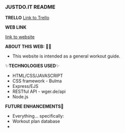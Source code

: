 ### JUSTDO.IT README  ### 

**TRELLO** 
[Link to Trello ](https://trello.com/b/LHoR8tQ3/justdoit)

**WEB LINK** 

[link to website](https://just-doit-app.herokuapp.com/contactus)


 **ABOUT THIS WEB:** :tada::tada:
- This website is intended as a general workout guide. 

:sparkles:**TECHNOLOGIES USED**:sparkles:
* HTML/CSS/JAVASCRIPT
* CSS framework - Bulma
* Express/EJS
* RESTful API - wger.de/api
* Node.js

**FUTURE ENHANCEMENTS**:rocket:
* Everything... specifically: 
* Workout plan database
* 
